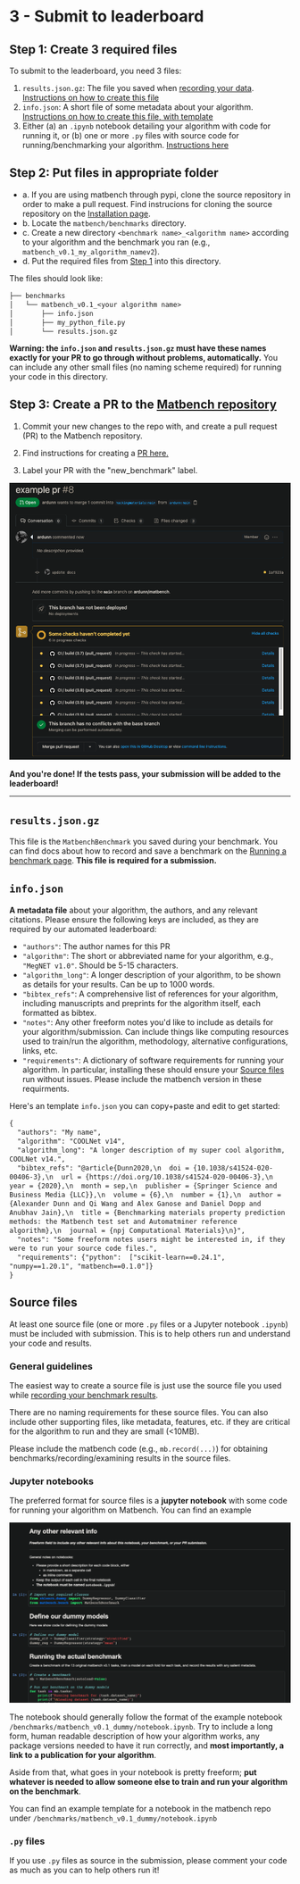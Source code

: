 # 3 - Submit to leaderboard


## Step 1: Create 3 required files

To submit to the leaderboard, you need 3 files:

1. `results.json.gz`: The file you saved when [recording your data](2run.md). [Instructions on how to create this file](#resultsjsongz)
2. `info.json`: A short file of some metadata about your algorithm. [Instructions on how to create this file, with template](#infojson)
3. Either (a) an `.ipynb` notebook detailing your algorithm with code for running it, or (b) one or more `.py` files with source code for running/benchmarking your algorithm. [Instructions here](#source-files)



## Step 2: Put files in appropriate folder

- a. If you are using matbench through pypi, clone the source repository in order to make a pull request. Find instrucions for cloning the source repository on the [Installation page](1install.md).
- b. Locate the `matbench/benchmarks` directory.
- c. Create a new directory `<benchmark name>_<algorithm name>` according to your algorithm and the benchmark you ran (e.g., `matbench_v0.1_my_algorithm_namev2`).
- d. Put the required files from [Step 1](#step-1-create-3-required-files) into this directory.

The files should look like:

```
├── benchmarks
│   └── matbench_v0.1_<your algorithm name>
│       ├── info.json
│       ├── my_python_file.py
│       └── results.json.gz
```


**Warning: the `info.json` and `results.json.gz` must have these names exactly for your PR to go through without problems, automatically.** You can include any other small files (no naming scheme required) for running your code in this directory.



## Step 3: Create a PR to the [Matbench repository](https://github.com/hackingmaterials/matbench)

1. Commit your new changes to the repo with, and create a pull request (PR) to the Matbench repository.

2. Find instructions for creating a [PR here.](https://guides.github.com/activities/hello-world/#:~:text=Pull%20Requests%20are%20the%20heart,merge%20them%20into%20their%20branch.&text=You%20can%20even%20open%20pull,repository%20and%20merge%20them%20yourself.)

3. Label your PR with the "new_benchmark" label.


![pr example](../static/pr_example.png)

**And you're done! If the tests pass, your submission will be added to the leaderboard!**

---


## `results.json.gz`

This file is the `MatbenchBenchmark` you saved during your benchmark. You can find docs about how to record and save a benchmark on the [Running a benchmark page](2run.md). **This file is required for a submission.**


## `info.json`

**A metadata file** about your algorithm, the authors, and any relevant citations. Please ensure the following keys are included, as they are required by our automated leaderboard:

  - `"authors"`: The author names for this PR
  - `"algorithm"`: The short or abbreviated name for your algorithm, e.g., `"MegNET v1.0"`. Should be 5-15 characters.
  - `"algorithm_long"`: A longer description of your algorithm, to be shown as details for your results. Can be up to 1000 words.
  - `"bibtex_refs"`: A comprehensive list of references for your algorithm, including manuscripts and preprints for the algorithm itself, each formatted as bibtex.
  - `"notes"`: Any other freeform notes you'd like to include as details for your algorithm/submission. Can include things like computing resources used to train/run the algorithm, methodology, alternative configurations, links, etc.
  - `"requirements"`: A dictionary of software requirements for running your algorithm. In particular, installing these should ensure your [Source files](#source-files) run without issues. Please include the matbench version in these requirments.


Here's an template `info.json` you can copy+paste and edit to get started:

```
{
  "authors": "My name",
  "algorithm": "COOLNet v14",
  "algorithm_long": "A longer description of my super cool algorithm, COOLNet v14.",
  "bibtex_refs": "@article{Dunn2020,\n  doi = {10.1038/s41524-020-00406-3},\n  url = {https://doi.org/10.1038/s41524-020-00406-3},\n  year = {2020},\n  month = sep,\n  publisher = {Springer Science and Business Media {LLC}},\n  volume = {6},\n  number = {1},\n  author = {Alexander Dunn and Qi Wang and Alex Ganose and Daniel Dopp and Anubhav Jain},\n  title = {Benchmarking materials property prediction methods: the Matbench test set and Automatminer reference algorithm},\n  journal = {npj Computational Materials}\n}",
  "notes": "Some freeform notes users might be interested in, if they were to run your source code files.",
  "requirements": {"python":  ["scikit-learn==0.24.1", "numpy==1.20.1", "matbench==0.1.0"]}
}
```

## Source files

At least one source file (one or more `.py` files or a Jupyter notebook `.ipynb`) must be included with submission. This is to help others run and understand your code and results.


### General guidelines

The easiest way to create a source file is just use the source file you used while [recording your benchmark results](2run.md).

There are no naming requirements for these source files. You can also include other supporting files, like metadata, features, etc. if they are critical for the algorithm to run and they are small (<10MB). 

Please include the matbench code (e.g., `mb.record(...)`) for obtaining benchmarks/recording/examining results in the source files.


### Jupyter notebooks

The preferred format for source files is a **jupyter notebook** with some code for running your algorithm on Matbench. You can find an example

![example_notebook](../static/notebook_example.png)

The notebook should generally follow the format of the example notebook `/benchmarks/matbench_v0.1_dummy/notebook.ipynb`. Try to include a long form, human readable description of how your algorithm works, any package versions needed to have it run correctly, and **most importantly, a link to a publication for your algorithm**. 

Aside from that, what goes in your notebook is pretty freeform; **put whatever is needed to
allow someone else to train and run your algorithm on the benchmark**. 

You can find an example template for a notebook in the matbench repo under `/benchmarks/matbench_v0.1_dummy/notebook.ipynb`


### `.py` files

If you use `.py` files as source in the submission, please comment your code as much as you can to help others run it!